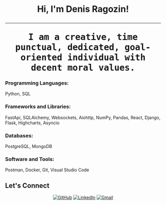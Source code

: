<h1 align="center">
Hi, I'm Denis Ragozin!

<br/>

<hr/>
<samp>
I am a creative, time punctual, dedicated, goal-oriented individual with decent moral values.
</samp>


### Programming Languages:
Python, SQL

### Frameworks and Libraries:
FastApi, SQLAlchemy, Websockets, Aiohttp, NumPy, Pandas, React, Django, Flask, Highcharts, Asyncio

### Databases:
PostgreSQL, MongoDB

### Software and Tools:
Postman, Docker, Git, Visual Studio Code

## Let's Connect

<p align="center">
	<a href="https://github.com/ragozindenis" target="_blank"><img src="https://img.icons8.com/bubbles/50/000000/github.png" alt="GitHub"/></a>
	<a href="https://www.linkedin.com/in/ragozindenis/" target="_blank"><img src="https://img.icons8.com/bubbles/50/000000/linkedin.png" alt="LinkedIn"/></a>
	<a href="mailto:ragozin3dm@gmail.com" target="_blank"><img src="https://img.icons8.com/bubbles/50/000000/gmail.png" alt="Gmail"/></a>
</p>
